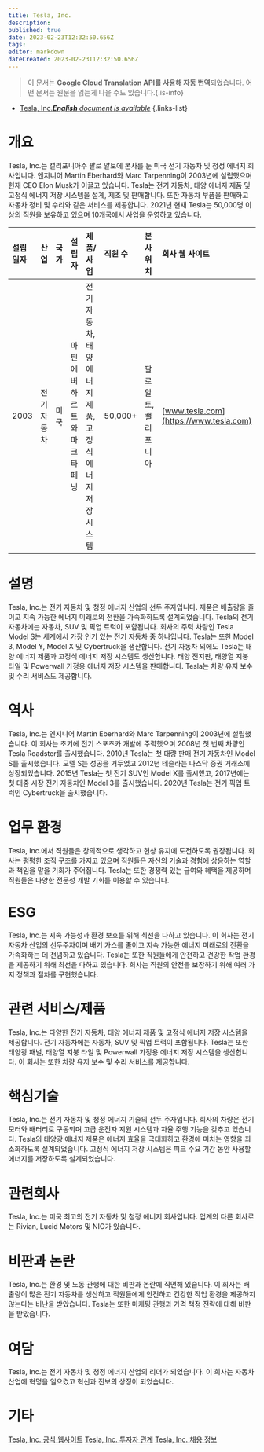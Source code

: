 ```yaml
---
title: Tesla, Inc.
description: 
published: true
date: 2023-02-23T12:32:50.656Z
tags: 
editor: markdown
dateCreated: 2023-02-23T12:32:50.656Z
---
```


> 이 문서는 **Google Cloud Translation API를 사용해 자동 번역**되었습니다.
어떤 문서는 원문을 읽는게 나을 수도 있습니다.{.is-info}



- [Tesla, Inc.***English** document is available*](/en/Knowledge-base/Dictionary/Company/tesla-inc-)
{.links-list}


# 개요
Tesla, Inc.는 캘리포니아주 팔로 알토에 본사를 둔 미국 전기 자동차 및 청정 에너지 회사입니다. 엔지니어 Martin Eberhard와 Marc Tarpenning이 2003년에 설립했으며 현재 CEO Elon Musk가 이끌고 있습니다. Tesla는 전기 자동차, 태양 에너지 제품 및 고정식 에너지 저장 시스템을 설계, 제조 및 판매합니다. 또한 자동차 부품을 판매하고 자동차 정비 및 수리와 같은 서비스를 제공합니다. 2021년 현재 Tesla는 50,000명 이상의 직원을 보유하고 있으며 10개국에서 사업을 운영하고 있습니다.

| 설립일자 | 산업 | 국가 | 설립자 | 제품/사업 | 직원 수 | 본사위치 | 회사 웹 사이트
| :--- | :--- | :--- | :--- | :--- | :--- | :--- | :---
| 2003 | 전기 자동차 | 미국 | 마틴 에버하르트와 마크 타페닝 | 전기 자동차, 태양 에너지 제품, 고정식 에너지 저장 시스템 | 50,000+ | 팔로 알토, 캘리포니아 | [www.tesla.com](https://www.tesla.com)

# 설명
Tesla, Inc.는 전기 자동차 및 청정 에너지 산업의 선두 주자입니다. 제품은 배출량을 줄이고 지속 가능한 에너지 미래로의 전환을 가속화하도록 설계되었습니다. Tesla의 전기 자동차에는 자동차, SUV 및 픽업 트럭이 포함됩니다. 회사의 주력 차량인 Tesla Model S는 세계에서 가장 인기 있는 전기 자동차 중 하나입니다. Tesla는 또한 Model 3, Model Y, Model X 및 Cybertruck을 생산합니다. 전기 자동차 외에도 Tesla는 태양 에너지 제품과 고정식 에너지 저장 시스템도 생산합니다. 태양 전지판, 태양열 지붕 타일 및 Powerwall 가정용 에너지 저장 시스템을 판매합니다. Tesla는 차량 유지 보수 및 수리 서비스도 제공합니다.

# 역사
Tesla, Inc.는 엔지니어 Martin Eberhard와 Marc Tarpenning이 2003년에 설립했습니다. 이 회사는 초기에 전기 스포츠카 개발에 주력했으며 2008년 첫 번째 차량인 Tesla Roadster를 출시했습니다. 2010년 Tesla는 첫 대량 판매 전기 자동차인 Model S를 출시했습니다. 모델 S는 성공을 거두었고 2012년 테슬라는 나스닥 증권 거래소에 상장되었습니다. 2015년 Tesla는 첫 전기 SUV인 Model X를 출시했고, 2017년에는 첫 대중 시장 전기 자동차인 Model 3를 출시했습니다. 2020년 Tesla는 전기 픽업 트럭인 Cybertruck을 출시했습니다.

# 업무 환경
Tesla, Inc.에서 직원들은 창의적으로 생각하고 현상 유지에 도전하도록 권장됩니다. 회사는 평평한 조직 구조를 가지고 있으며 직원들은 자신의 기술과 경험에 상응하는 역할과 책임을 맡을 기회가 주어집니다. Tesla는 또한 경쟁력 있는 급여와 혜택을 제공하며 직원들은 다양한 전문성 개발 기회를 이용할 수 있습니다.

# ESG
Tesla, Inc.는 지속 가능성과 환경 보호를 위해 최선을 다하고 있습니다. 이 회사는 전기 자동차 산업의 선두주자이며 배기 가스를 줄이고 지속 가능한 에너지 미래로의 전환을 가속화하는 데 전념하고 있습니다. Tesla는 또한 직원들에게 안전하고 건강한 작업 환경을 제공하기 위해 최선을 다하고 있습니다. 회사는 직원의 안전을 보장하기 위해 여러 가지 정책과 절차를 구현했습니다.

# 관련 서비스/제품
Tesla, Inc.는 다양한 전기 자동차, 태양 에너지 제품 및 고정식 에너지 저장 시스템을 제공합니다. 전기 자동차에는 자동차, SUV 및 픽업 트럭이 포함됩니다. Tesla는 또한 태양광 패널, 태양열 지붕 타일 및 Powerwall 가정용 에너지 저장 시스템을 생산합니다. 이 회사는 또한 차량 유지 보수 및 수리 서비스를 제공합니다.

# 핵심기술
Tesla, Inc.는 전기 자동차 및 청정 에너지 기술의 선두 주자입니다. 회사의 차량은 전기 모터와 배터리로 구동되며 고급 운전자 지원 시스템과 자율 주행 기능을 갖추고 있습니다. Tesla의 태양광 에너지 제품은 에너지 효율을 극대화하고 환경에 미치는 영향을 최소화하도록 설계되었습니다. 고정식 에너지 저장 시스템은 피크 수요 기간 동안 사용할 에너지를 저장하도록 설계되었습니다.

# 관련회사
Tesla, Inc.는 미국 최고의 전기 자동차 및 청정 에너지 회사입니다. 업계의 다른 회사로는 Rivian, Lucid Motors 및 NIO가 있습니다.

# 비판과 논란
Tesla, Inc.는 환경 및 노동 관행에 대한 비판과 논란에 직면해 있습니다. 이 회사는 배출량이 많은 전기 자동차를 생산하고 직원들에게 안전하고 건강한 작업 환경을 제공하지 않는다는 비난을 받았습니다. Tesla는 또한 마케팅 관행과 가격 책정 전략에 대해 비판을 받았습니다.

# 여담
Tesla, Inc.는 전기 자동차 및 청정 에너지 산업의 리더가 되었습니다. 이 회사는 자동차 산업에 혁명을 일으켰고 혁신과 진보의 상징이 되었습니다.

# 기타
[Tesla, Inc. 공식 웹사이트](https://www.tesla.com)
[Tesla, Inc. 투자자 관계](https://ir.tesla.com)
[Tesla, Inc. 채용 정보](https://www.tesla.com/careers)